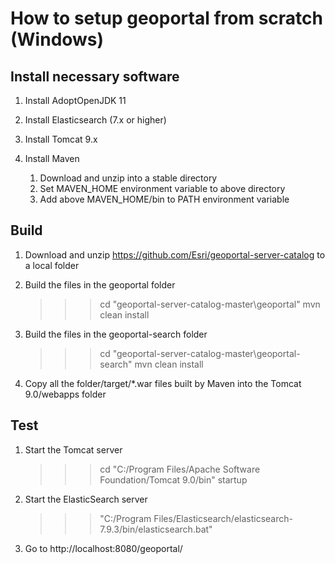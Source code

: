 
# How to setup geoportal from scratch (Windows)

## Install necessary software

1. Install AdoptOpenJDK 11

2. Install Elasticsearch (7.x or higher)

3. Install Tomcat 9.x

4. Install Maven

	1. Download and unzip into a stable directory
	2. Set MAVEN_HOME environment variable to above directory
	3. Add above MAVEN_HOME/bin to PATH environment variable

## Build

1. Download and unzip https://github.com/Esri/geoportal-server-catalog to a local folder

2. Build the files in the geoportal folder

	>>> cd "geoportal-server-catalog-master\geoportal"
	>>> mvn clean install

3. Build the files in the geoportal-search folder

	>>> cd "geoportal-server-catalog-master\geoportal-search"
	>>> mvn clean install

4. Copy all the folder/target/*.war files built by Maven into the Tomcat 9.0/webapps folder

## Test

1. Start the Tomcat server

	>>> cd "C:/Program Files/Apache Software Foundation/Tomcat 9.0/bin"
	>>> startup

2. Start the ElasticSearch server

	>>> "C:/Program Files/Elasticsearch/elasticsearch-7.9.3/bin/elasticsearch.bat"

3. Go to http://localhost:8080/geoportal/


